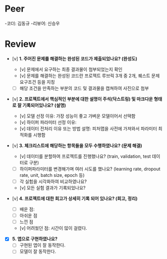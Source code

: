 # Peer
-코더: 김동규
-리뷰어: 신승우

# Review
- [v]  **1. 주어진 문제를 해결하는 완성된 코드가 제출되었나요? (완성도)**
    - [v] 문제에서 요구하는 최종 결과물이 첨부되었는지 확인
    - [v] 문제를 해결하는 완성된 코드란 프로젝트 루브릭 3개 중 2개, 퀘스트 문제 요구조건 등을 지칭
    - [ ] 해당 조건을 만족하는 부분의 코드 및 결과물을 캡쳐하여 사진으로 첨부

- [v]  **2. 프로젝트에서 핵심적인 부분에 대한 설명이 주석(닥스트링) 및 마크다운 형태로 잘 기록되어있나요? (설명)**
    - [v]  모델 선정 이유: 가장 성능이 좋고 가벼운 모델이어서 선택함
    - [v]  하이퍼 파라미터 선정 이유: 
    - [v]  데이터 전처리 이유 또는 방법 설명: 피처맵을 사전에 가져와서 파라미터 최적화를 시행함

- [v]  **3. 체크리스트에 해당하는 항목들을 모두 수행하였나요? (문제 해결)**
    - [v]  데이터를 분할하여 프로젝트를 진행했나요? (train, validation, test 데이터로 구분)
    - [ ]  하이퍼파라미터를 변경해가며 여러 시도를 했나요? (learning rate, dropout rate, unit, batch size, epoch 등)
    - [ ]  각 실험을 시각화하여 비교하였나요?
    - [v]  모든 실험 결과가 기록되었나요?

- [v]  **4. 프로젝트에 대한 회고가 상세히 기록 되어 있나요? (회고, 정리)**
    - [ ]  배운 점: 
    - [ ]  아쉬운 점
    - [ ]  느낀 점
    - [v]  어려웠던 점: 시간이 많이 걸렸다.

- [x]  **5. 앱으로 구현하였나요?**
    - [ ]  구현된 앱이 잘 동작한다.
    - [ ]  모델이 잘 동작한다.

